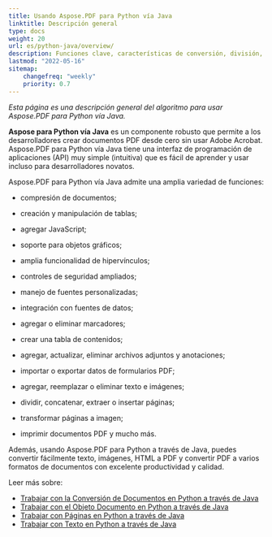 ```yaml
---
title: Usando Aspose.PDF para Python vía Java
linktitle: Descripción general
type: docs
weight: 20
url: es/python-java/overview/
description: Funciones clave, características de conversión, división, fusión y realización de otras operaciones relacionadas con la creación y edición de PDFs usando Python vía Java
lastmod: "2022-05-16"
sitemap:
    changefreq: "weekly"
    priority: 0.7
---
```


_Esta página es una descripción general del algoritmo para usar Aspose.PDF para Python vía Java._

**Aspose para Python vía Java** es un componente robusto que permite a los desarrolladores crear documentos PDF desde cero sin usar Adobe Acrobat. Aspose.PDF para Python vía Java tiene una interfaz de programación de aplicaciones (API) muy simple (intuitiva) que es fácil de aprender y usar incluso para desarrolladores novatos.

Aspose.PDF para Python vía Java admite una amplia variedad de funciones:

- compresión de documentos;
- creación y manipulación de tablas;
- agregar JavaScript;
- soporte para objetos gráficos;
- amplia funcionalidad de hipervínculos;
- controles de seguridad ampliados;
- manejo de fuentes personalizadas;

- integración con fuentes de datos;
- agregar o eliminar marcadores;
- crear una tabla de contenidos;
- agregar, actualizar, eliminar archivos adjuntos y anotaciones;
- importar o exportar datos de formularios PDF;
- agregar, reemplazar o eliminar texto e imágenes;
- dividir, concatenar, extraer o insertar páginas;
- transformar páginas a imagen;
- imprimir documentos PDF y mucho más.

Además, usando Aspose.PDF para Python a través de Java, puedes convertir fácilmente texto, imágenes, HTML a PDF y convertir PDF a varios formatos de documentos con excelente productividad y calidad.

Leer más sobre:

- [Trabajar con la Conversión de Documentos en Python a través de Java](/pdf/python-java/conversion/)
- [Trabajar con el Objeto Documento en Python a través de Java](/pdf/python-java/working-with-documents/)
- [Trabajar con Páginas en Python a través de Java](/pdf/python-java/working-with-pages/)
- [Trabajar con Texto en Python a través de Java](/pdf/python-java/working-with-text/)